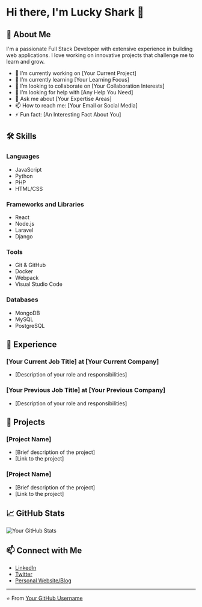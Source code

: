 # Hi there, I'm Lucky Shark 👋

## 🚀 About Me
I'm a passionate Full Stack Developer with extensive experience in building web applications. I love working on innovative projects that challenge me to learn and grow.

- 🔭 I’m currently working on [Your Current Project]
- 🌱 I’m currently learning [Your Learning Focus]
- 👯 I’m looking to collaborate on [Your Collaboration Interests]
- 🤔 I’m looking for help with [Any Help You Need]
- 💬 Ask me about [Your Expertise Areas]
- 📫 How to reach me: [Your Email or Social Media]
- ⚡ Fun fact: [An Interesting Fact About You]

## 🛠 Skills
### Languages
- JavaScript
- Python
- PHP
- HTML/CSS

### Frameworks and Libraries
- React
- Node.js
- Laravel
- Django

### Tools
- Git & GitHub
- Docker
- Webpack
- Visual Studio Code

### Databases
- MongoDB
- MySQL
- PostgreSQL

## 💼 Experience
### [Your Current Job Title] at [Your Current Company]
- [Description of your role and responsibilities]

### [Your Previous Job Title] at [Your Previous Company]
- [Description of your role and responsibilities]

## 🌟 Projects
### [Project Name]
- [Brief description of the project]
- [Link to the project]

### [Project Name]
- [Brief description of the project]
- [Link to the project]

## 📈 GitHub Stats
![Your GitHub Stats](https://github-readme-stats.vercel.app/api?username=yourusername&show_icons=true&theme=radical)

## 📫 Connect with Me
- [LinkedIn](https://linkedin.com/in/yourusername)
- [Twitter](https://twitter.com/yourusername)
- [Personal Website/Blog](https://yourwebsite.com)

---

⭐️ From [Your GitHub Username](https://github.com/yourusername)
